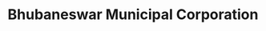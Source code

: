 ---
title: Bhubaneswar Municipal Corporation
url: /bhubaneswar-municipal-corporation/
latitude: 20.355
longitude: 85.829
---